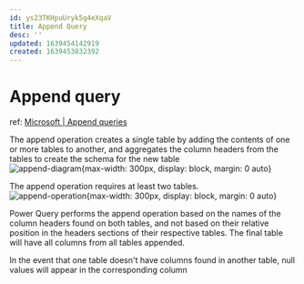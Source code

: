 ```yaml
---
id: ys23TKHpuUryk5g4eXqaV
title: Append Query
desc: ''
updated: 1639454142919
created: 1639453832392
---
```

# Append query
ref: [Microsoft | Append queries](https://docs.microsoft.com/en-us/power-query/append-queries)

The append operation creates a single table by adding the contents of one or more tables to another, and aggregates the column headers from the tables to create the schema for the new table  
![append-diagram](https://docs.microsoft.com/en-us/power-query/images/append-queries-diagram.png){max-width: 300px, display: block, margin: 0 auto}

The append operation requires at least two tables.  
![append-operation](https://docs.microsoft.com/en-us/power-query/images/me-append-queries-sample-three-more-tables-window.png){max-width: 300px, display: block, margin: 0 auto}

Power Query performs the append operation based on the names of the column headers found on both tables, and not based on their relative position in the headers sections of their respective tables. The final table will have all columns from all tables appended.

In the event that one table doesn't have columns found in another table, null values will appear in the corresponding column